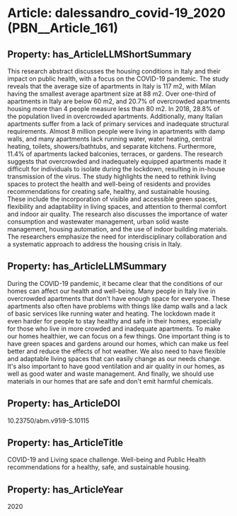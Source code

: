 # Article: __dalessandro_covid-19_2020__ (PBN__Article_161)

## Property: has_ArticleLLMShortSummary

This research abstract discusses the housing conditions in Italy and their impact on public health, with a focus on the COVID-19 pandemic. The study reveals that the average size of apartments in Italy is 117 m2, with Milan having the smallest average apartment size at 88 m2. Over one-third of apartments in Italy are below 60 m2, and 20.7% of overcrowded apartments housing more than 4 people measure less than 80 m2. In 2018, 28.8% of the population lived in overcrowded apartments. Additionally, many Italian apartments suffer from a lack of primary services and inadequate structural requirements. Almost 8 million people were living in apartments with damp walls, and many apartments lack running water, water heating, central heating, toilets, showers/bathtubs, and separate kitchens. Furthermore, 11.4% of apartments lacked balconies, terraces, or gardens. The research suggests that overcrowded and inadequately equipped apartments made it difficult for individuals to isolate during the lockdown, resulting in in-house transmission of the virus. The study highlights the need to rethink living spaces to protect the health and well-being of residents and provides recommendations for creating safe, healthy, and sustainable housing. These include the incorporation of visible and accessible green spaces, flexibility and adaptability in living spaces, and attention to thermal comfort and indoor air quality. The research also discusses the importance of water consumption and wastewater management, urban solid waste management, housing automation, and the use of indoor building materials. The researchers emphasize the need for interdisciplinary collaboration and a systematic approach to address the housing crisis in Italy.

## Property: has_ArticleLLMSummary

During the COVID-19 pandemic, it became clear that the conditions of our homes can affect our health and well-being. Many people in Italy live in overcrowded apartments that don't have enough space for everyone. These apartments also often have problems with things like damp walls and a lack of basic services like running water and heating. The lockdown made it even harder for people to stay healthy and safe in their homes, especially for those who live in more crowded and inadequate apartments. To make our homes healthier, we can focus on a few things. One important thing is to have green spaces and gardens around our homes, which can make us feel better and reduce the effects of hot weather. We also need to have flexible and adaptable living spaces that can easily change as our needs change. It's also important to have good ventilation and air quality in our homes, as well as good water and waste management. And finally, we should use materials in our homes that are safe and don't emit harmful chemicals.

## Property: has_ArticleDOI

10.23750/abm.v91i9-S.10115

## Property: has_ArticleTitle

COVID-19 and Living space challenge. Well-being and Public Health recommendations for a healthy, safe, and sustainable housing.

## Property: has_ArticleYear

2020

